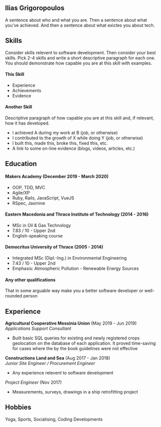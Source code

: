 ## Ilias Grigoropoulos

A sentence about who and what you are. Then a sentence about what you've achieved. And then a sentence about what exictes you about tech.

## Skills

Consider skills relevent to software development. Then consider your best skills. Pick 2-4 skills and write a short descriptive paragraph for each one. You should demonstrate how capable you are at this skill with examples.

#### This Skill

- Experience
- Achievements
- Evidence

#### Another Skill

Descriptive paragraph of how capable you are at this skill and, if relevant, how it has developed.

- I achieved A during my work at B (job, or otherwise)
- I contributed to the growth of X while doing Y (job, or otherwise)
- I built this, made this, broke this, fixed this, etc.
- A link to some on-line evidence (blogs, videos, articles, etc.)

## Education

#### Makers Academy (December 2019 - March 2020)

- OOP, TDD, MVC
- Agile/XP
- Ruby, Rails, JavaScript, VueJS
- RSpec, Jasmine

#### Eastern Macedonia and Thrace Institute of Technology (2014 - 2016)

- MSc in Oil & Gas Technology
- 7.83 / 10 - Upper 2nd
- English-speaking course

#### Democritus University of Thrace (2005 - 2014)

- Integrated MSc (Dipl.-Ing.) in Environmental Engineering
- 7.43 / 10 - Upper 2nd
- Emphasis: Atmospheric Pollution - Renewable Energy Sources

#### Any other qualifications

That in some arguable way make you a better software developer or well-rounded person

## Experience

**Agricultural Cooperative Messinia Union** (May 2019 - Jun 2019)    
*Applications Support Consultant*  
- Built basic SQL queries for existing and newly registered crops geolocation on the database of each application. It proved time-saving for cases where the by the book guidelines were not effective

**Constructions Land and Sea** (Aug 2017 - Jan 2018)   
*Junior Site Engineer / Procurement Engineer*  
- Any experience relevent to software development

*Project Engineer* (Nov 2017)
- Measurements, surveys, drawings in a ship retrofitting project

## Hobbies

Yoga, Sports, Socialising, Coding Developments
